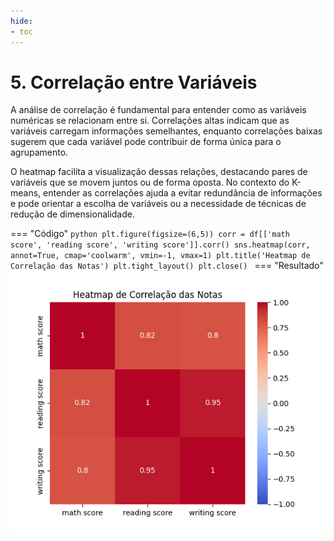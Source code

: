 ```yaml
---
hide:
- toc
---
```


# 5. Correlação entre Variáveis


A análise de correlação é fundamental para entender como as variáveis numéricas se relacionam entre si. Correlações altas indicam que as variáveis carregam informações semelhantes, enquanto correlações baixas sugerem que cada variável pode contribuir de forma única para o agrupamento.

O heatmap facilita a visualização dessas relações, destacando pares de variáveis que se movem juntos ou de forma oposta. No contexto do K-means, entender as correlações ajuda a evitar redundância de informações e pode orientar a escolha de variáveis ou a necessidade de técnicas de redução de dimensionalidade.


=== "Código"
    ```python
    plt.figure(figsize=(6,5))
    corr = df[['math score', 'reading score', 'writing score']].corr()
    sns.heatmap(corr, annot=True, cmap='coolwarm', vmin=-1, vmax=1)
    plt.title('Heatmap de Correlação das Notas')
    plt.tight_layout()
    plt.close()
    ```
=== "Resultado"
    ![](imagens/heatmap_correlation.png)

